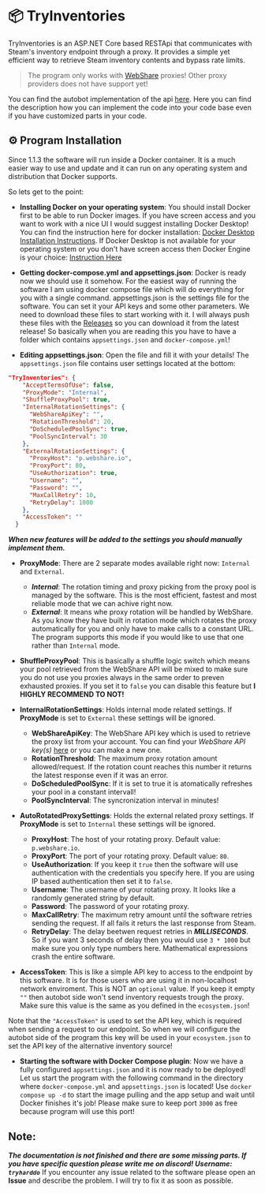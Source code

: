 # 📦 TryInventories
TryInventories is an ASP.NET Core based RESTApi that communicates with Steam's inventory endpoint through a proxy. It provides a simple yet efficient way to retrieve Steam inventory contents and bypass rate limits.
> The program only works with [WebShare](https://www.webshare.io/?referral_code=tet73fy7n7vb) proxies! Other proxy providers does not have support yet!

You can find the autobot implementation of the api [here](https://github.com/TryHardDo/tf2autobot/tree/try-inventories). Here you can find the description how you can implement
the code into your code base even if you have customized parts in your code.

## ⚙️ Program Installation
Since 1.1.3 the software will run inside a Docker container. It is a much easier way to use and update and it can run on any operating system and distribution
that Docker supports.

So lets get to the point:
- **Installing Docker on your operating system**: You should install Docker first to be able to run Docker images. If you have screen access and you want to work
with a nice UI I would suggest installing Docker Desktop!
You can find the instruction here for docker installation: [Docker Desktop Installation Instructions](https://docs.docker.com/desktop/).
If Docker Desktop is not available for your operating system or you don't have screen access then Docker Engine is your choice: [Instruction Here](https://docs.docker.com/engine/install/)

- **Getting docker-compose.yml and appsettings.json**: Docker is ready now we should use it somehow. For the easiest way of running the software I am using
docker compose file which will do everything for you with a single command. appsettings.json is the settings file for the software. You can set it your API keys
and some other parameters. We need to download these files to start working with it. I will always push these files with the [Releases](https://github.com/TryHardDo/TryInventories/releases) so you can download it
from the latest release! So basically when you are reading this you have to have a folder which contains `appsettings.json` and `docker-compose.yml`!

- **Editing appsettings.json**: Open the file and fill it with your details!
The `appsettings.json` file contains user settings located at the bottom:
```json
"TryInventories": {
    "AcceptTermsOfUse": false,
    "ProxyMode": "Internal",
    "ShuffleProxyPool": true,
    "InternalRotationSettings": {
      "WebShareApiKey": "",
      "RotationThreshold": 20,
      "DoScheduledPoolSync": true,
      "PoolSyncInterval": 30
    },
    "ExternalRotationSettings": {
      "ProxyHost": "p.webshare.io",
      "ProxyPort": 80,
      "UseAuthorization": true,
      "Username": "",
      "Password": "",
      "MaxCallRetry": 10,
      "RetryDelay": 1000
    },
    "AccessToken": ""
  }
```

___When new features will be added to the settings you should manually implement them.___

- __ProxyMode__:
There are 2 separate modes available right now: `Internal` and `External`.
    - ___Internal___: The rotation timing and proxy picking from the proxy pool is managed by the software. This is the most efficient, fastest and most reliable mode
    that we can achive right now.
    - ___External___: It means whe proxy rotation will be handled by WebShare. As you know they have built in rotation mode which rotates the proxy automatically for
    you and only have to make calls to a constant URL. The program supports this mode if you would like to use that one rather than `Internal` mode.

- __ShuffleProxyPool__: This is basically a shuffle logic switch which means your pool retrieved from the WebShare API will be mixed to make sure you do not
use you proxies always in the same order to preven exhausted proxies. If you set it to `false` you can disable this feature but __I HIGHLY RECOMMEND TO NOT!__

- __InternalRotationSettings__:
Holds internal mode related settings. If __ProxyMode__ is set to `External` these settings will be ignored.
    - __WebShareApiKey__: The WebShare API key which is used to retrieve the proxy list from your account. You can find your _WebShare API key(s)_ [here](https://proxy2.webshare.io/userapi/keys) or you can make a new one.
    - __RotationThreshold__: The maximum proxy rotation amount allowed/request. If the rotation count reaches this number it returns the latest response even if it was an error.
    - __DoScheduledPoolSync__: If it is set to true it is atomatically refreshes your pool in a constant intervall!
    - __PoolSyncInterval__: The syncronization interval in minutes!

- __AutoRotatedProxySettings__: Holds the external related proxy settings. If __ProxyMode__ is set to `Internal` these settings will be ignored.
    - __ProxyHost__: The host of your rotating proxy. Default value: `p.webshare.io`.
    - __ProxyPort__: The port of your rotating proxy. Default value: `80`.
    - __UseAuthorization__: If you keep it `true` then the software will use authentication with the credentials you specify here. If you are using IP based authentication then set it to `false`.
    - __Username__: The username of your rotating proxy. It looks like a randomly generated string by default.
    - __Password__: The password of your rotating proxy.
    - __MaxCallRetry__: The maximum retry amount until the software retries sending the request. If all fails it returs the last response from Steam.
    - __RetryDelay__: The delay beetwen request retries in ___MILLISECONDS___. So if you want 3 seconds of delay then you would use `3 * 1000` but make sure you only type numbers here. Mathematical expressions crash the entire software.

- __AccessToken__: This is like a simple API key to access to the endpoint by this software. It is for those users who are using it in non-localhost network enviroment.
This is NOT an `optional` value. If you keep it empty `""` then autobot side won't send inventory requests trough the proxy. Make sure this value is the same as you defined in the `ecosystem.json`!

 Note that the `"AccessToken"` is used to set the API key, which is required when sending a request to our endpoint. So when we will configure the autobot side of the
 program this key will be used in your `ecosystem.json` to set the API key of the alternative inventory source!

 - **Starting the software with Docker Compose plugin**: Now we have a fully configured `appsettings.json` and it is now ready to be deployed! Let us start the program with the
 following command in the directory where `docker-compose.yml` and `appsettings.json` is located! Use `docker compose up -d` to start the image pulling and the app setup and wait
 until Docker finishes it's job! Please make sure to keep port `3000` as free because program will use this port!

## Note:
___The documentation is not finished and there are some missing parts. If you have specific question please write me on discord! Username: `tryharddo`___
If you encounter any issue related to the software please open an **Issue** and describe the problem. I will try to fix it as soon as possible.

